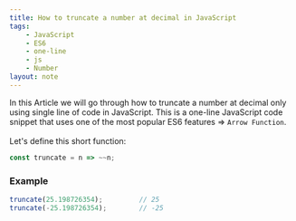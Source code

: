 ```yaml
---
title: How to truncate a number at decimal in JavaScript
tags:
    - JavaScript
    - ES6
    - one-line
    - js
    - Number
layout: note
---
```




In this Article we will go through how to truncate a number at decimal only using single line of code in JavaScript.
This is a one-line JavaScript code snippet that uses one of the most popular ES6 features => `Arrow Function`.
<br/>
<br/>
Let's define this short function:

```js {.wrap}
const truncate = n => ~~n;
```

### Example

```js {.wrap}
truncate(25.198726354);         // 25
truncate(-25.198726354);        // -25
```